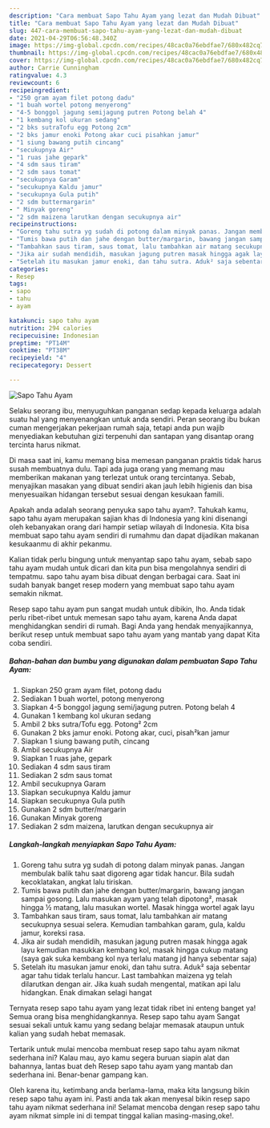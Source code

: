 ```yaml
---
description: "Cara membuat Sapo Tahu Ayam yang lezat dan Mudah Dibuat"
title: "Cara membuat Sapo Tahu Ayam yang lezat dan Mudah Dibuat"
slug: 447-cara-membuat-sapo-tahu-ayam-yang-lezat-dan-mudah-dibuat
date: 2021-04-29T06:56:48.340Z
image: https://img-global.cpcdn.com/recipes/48cac0a76ebdfae7/680x482cq70/sapo-tahu-ayam-foto-resep-utama.jpg
thumbnail: https://img-global.cpcdn.com/recipes/48cac0a76ebdfae7/680x482cq70/sapo-tahu-ayam-foto-resep-utama.jpg
cover: https://img-global.cpcdn.com/recipes/48cac0a76ebdfae7/680x482cq70/sapo-tahu-ayam-foto-resep-utama.jpg
author: Carrie Cunningham
ratingvalue: 4.3
reviewcount: 6
recipeingredient:
- "250 gram ayam filet potong dadu"
- "1 buah wortel potong menyerong"
- "4-5 bonggol jagung semijagung putren Potong belah 4"
- "1 kembang kol ukuran sedang"
- "2 bks sutraTofu egg Potong 2cm"
- "2 bks jamur enoki Potong akar cuci pisahkan jamur"
- "1 siung bawang putih cincang"
- "secukupnya Air"
- "1 ruas jahe gepark"
- "4 sdm saus tiram"
- "2 sdm saus tomat"
- "secukupnya Garam"
- "secukupnya Kaldu jamur"
- "secukupnya Gula putih"
- "2 sdm buttermargarin"
- " Minyak goreng"
- "2 sdm maizena larutkan dengan secukupnya air"
recipeinstructions:
- "Goreng tahu sutra yg sudah di potong dalam minyak panas. Jangan membulak balik tahu saat digoreng agar tidak hancur. Bila sudah kecoklatakan, angkat lalu tiriskan."
- "Tumis bawa putih dan jahe dengan butter/margarin, bawang jangan sampai gosong. Lalu masukan ayam yang telah dipotong², masak hingga ½ matang, lalu masukan wortel. Masak hingga wortel agak layu"
- "Tambahkan saus tiram, saus tomat, lalu tambahkan air matang secukupnya sesuai selera. Kemudian tambahkan garam, gula, kaldu jamur, koreksi rasa."
- "Jika air sudah mendidih, masukan jagung putren masak hingga agak layu kemudian masukkan kembang kol, masak hingga cukup matang (saya gak suka kembang kol nya terlalu matang jd hanya sebentar saja)"
- "Setelah itu masukan jamur enoki, dan tahu sutra. Aduk² saja sebentar agar tahu tidak terlalu hancur. Last tambahkan maizena yg telah dilarutkan dengan air. Jika kuah sudah mengental, matikan api lalu hidangkan. Enak dimakan selagi hangat"
categories:
- Resep
tags:
- sapo
- tahu
- ayam

katakunci: sapo tahu ayam 
nutrition: 294 calories
recipecuisine: Indonesian
preptime: "PT14M"
cooktime: "PT38M"
recipeyield: "4"
recipecategory: Dessert

---
```



![Sapo Tahu Ayam](https://img-global.cpcdn.com/recipes/48cac0a76ebdfae7/680x482cq70/sapo-tahu-ayam-foto-resep-utama.jpg)

Selaku seorang ibu, menyuguhkan panganan sedap kepada keluarga adalah suatu hal yang menyenangkan untuk anda sendiri. Peran seorang ibu bukan cuman mengerjakan pekerjaan rumah saja, tetapi anda pun wajib menyediakan kebutuhan gizi terpenuhi dan santapan yang disantap orang tercinta harus nikmat.

Di masa  saat ini, kamu memang bisa memesan panganan praktis tidak harus susah membuatnya dulu. Tapi ada juga orang yang memang mau memberikan makanan yang terlezat untuk orang tercintanya. Sebab, menyajikan masakan yang dibuat sendiri akan jauh lebih higienis dan bisa menyesuaikan hidangan tersebut sesuai dengan kesukaan famili. 



Apakah anda adalah seorang penyuka sapo tahu ayam?. Tahukah kamu, sapo tahu ayam merupakan sajian khas di Indonesia yang kini disenangi oleh kebanyakan orang dari hampir setiap wilayah di Indonesia. Kita bisa membuat sapo tahu ayam sendiri di rumahmu dan dapat dijadikan makanan kesukaanmu di akhir pekanmu.

Kalian tidak perlu bingung untuk menyantap sapo tahu ayam, sebab sapo tahu ayam mudah untuk dicari dan kita pun bisa mengolahnya sendiri di tempatmu. sapo tahu ayam bisa dibuat dengan berbagai cara. Saat ini sudah banyak banget resep modern yang membuat sapo tahu ayam semakin nikmat.

Resep sapo tahu ayam pun sangat mudah untuk dibikin, lho. Anda tidak perlu ribet-ribet untuk memesan sapo tahu ayam, karena Anda dapat menghidangkan sendiri di rumah. Bagi Anda yang hendak menyajikannya, berikut resep untuk membuat sapo tahu ayam yang mantab yang dapat Kita coba sendiri.

<!--inarticleads1-->

##### Bahan-bahan dan bumbu yang digunakan dalam pembuatan Sapo Tahu Ayam:

1. Siapkan 250 gram ayam filet, potong dadu
1. Sediakan 1 buah wortel, potong menyerong
1. Siapkan 4-5 bonggol jagung semi/jagung putren. Potong belah 4
1. Gunakan 1 kembang kol ukuran sedang
1. Ambil 2 bks sutra/Tofu egg. Potong² 2cm
1. Gunakan 2 bks jamur enoki. Potong akar, cuci, pisah²kan jamur
1. Siapkan 1 siung bawang putih, cincang
1. Ambil secukupnya Air
1. Siapkan 1 ruas jahe, gepark
1. Sediakan 4 sdm saus tiram
1. Sediakan 2 sdm saus tomat
1. Ambil secukupnya Garam
1. Siapkan secukupnya Kaldu jamur
1. Siapkan secukupnya Gula putih
1. Gunakan 2 sdm butter/margarin
1. Gunakan  Minyak goreng
1. Sediakan 2 sdm maizena, larutkan dengan secukupnya air




<!--inarticleads2-->

##### Langkah-langkah menyiapkan Sapo Tahu Ayam:

1. Goreng tahu sutra yg sudah di potong dalam minyak panas. Jangan membulak balik tahu saat digoreng agar tidak hancur. Bila sudah kecoklatakan, angkat lalu tiriskan.
1. Tumis bawa putih dan jahe dengan butter/margarin, bawang jangan sampai gosong. Lalu masukan ayam yang telah dipotong², masak hingga ½ matang, lalu masukan wortel. Masak hingga wortel agak layu
1. Tambahkan saus tiram, saus tomat, lalu tambahkan air matang secukupnya sesuai selera. Kemudian tambahkan garam, gula, kaldu jamur, koreksi rasa.
1. Jika air sudah mendidih, masukan jagung putren masak hingga agak layu kemudian masukkan kembang kol, masak hingga cukup matang (saya gak suka kembang kol nya terlalu matang jd hanya sebentar saja)
1. Setelah itu masukan jamur enoki, dan tahu sutra. Aduk² saja sebentar agar tahu tidak terlalu hancur. Last tambahkan maizena yg telah dilarutkan dengan air. Jika kuah sudah mengental, matikan api lalu hidangkan. Enak dimakan selagi hangat




Ternyata resep sapo tahu ayam yang lezat tidak ribet ini enteng banget ya! Semua orang bisa menghidangkannya. Resep sapo tahu ayam Sangat sesuai sekali untuk kamu yang sedang belajar memasak ataupun untuk kalian yang sudah hebat memasak.

Tertarik untuk mulai mencoba membuat resep sapo tahu ayam nikmat sederhana ini? Kalau mau, ayo kamu segera buruan siapin alat dan bahannya, lantas buat deh Resep sapo tahu ayam yang mantab dan sederhana ini. Benar-benar gampang kan. 

Oleh karena itu, ketimbang anda berlama-lama, maka kita langsung bikin resep sapo tahu ayam ini. Pasti anda tak akan menyesal bikin resep sapo tahu ayam nikmat sederhana ini! Selamat mencoba dengan resep sapo tahu ayam nikmat simple ini di tempat tinggal kalian masing-masing,oke!.

